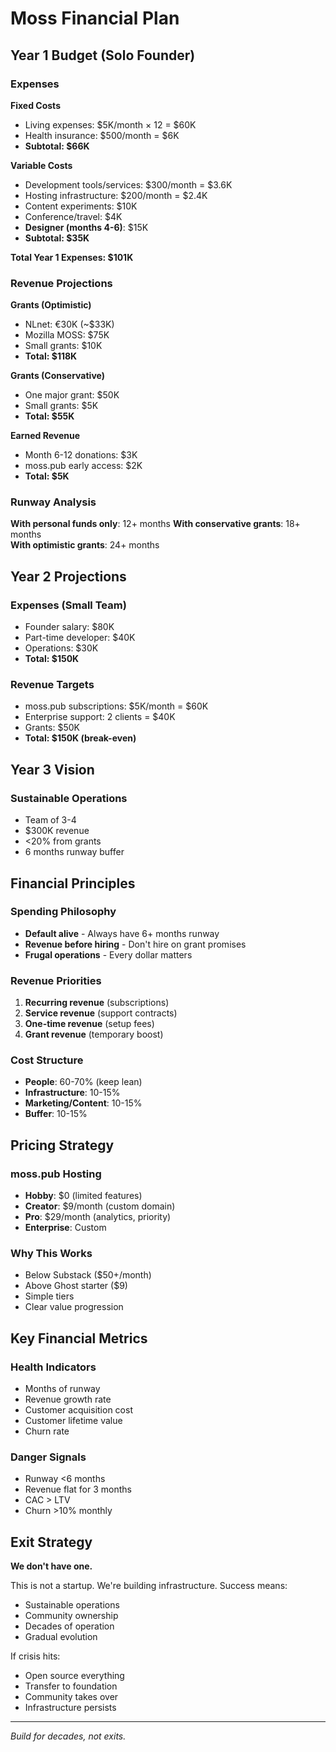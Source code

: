 # Moss Financial Plan

## Year 1 Budget (Solo Founder)

### Expenses
**Fixed Costs**
- Living expenses: $5K/month × 12 = $60K
- Health insurance: $500/month = $6K
- **Subtotal: $66K**

**Variable Costs**
- Development tools/services: $300/month = $3.6K
- Hosting infrastructure: $200/month = $2.4K
- Content experiments: $10K
- Conference/travel: $4K
- **Designer (months 4-6)**: $15K
- **Subtotal: $35K**

**Total Year 1 Expenses: $101K**

### Revenue Projections

**Grants (Optimistic)**
- NLnet: €30K (~$33K)
- Mozilla MOSS: $75K
- Small grants: $10K
- **Total: $118K**

**Grants (Conservative)**
- One major grant: $50K
- Small grants: $5K
- **Total: $55K**

**Earned Revenue**
- Month 6-12 donations: $3K
- moss.pub early access: $2K
- **Total: $5K**

### Runway Analysis

**With personal funds only**: 12+ months
**With conservative grants**: 18+ months  
**With optimistic grants**: 24+ months

## Year 2 Projections

### Expenses (Small Team)
- Founder salary: $80K
- Part-time developer: $40K
- Operations: $30K
- **Total: $150K**

### Revenue Targets
- moss.pub subscriptions: $5K/month = $60K
- Enterprise support: 2 clients = $40K
- Grants: $50K
- **Total: $150K (break-even)**

## Year 3 Vision

### Sustainable Operations
- Team of 3-4
- $300K revenue
- <20% from grants
- 6 months runway buffer

## Financial Principles

### Spending Philosophy
- **Default alive** - Always have 6+ months runway
- **Revenue before hiring** - Don't hire on grant promises
- **Frugal operations** - Every dollar matters

### Revenue Priorities
1. **Recurring revenue** (subscriptions)
2. **Service revenue** (support contracts)
3. **One-time revenue** (setup fees)
4. **Grant revenue** (temporary boost)

### Cost Structure
- **People**: 60-70% (keep lean)
- **Infrastructure**: 10-15%
- **Marketing/Content**: 10-15%
- **Buffer**: 10-15%

## Pricing Strategy

### moss.pub Hosting
- **Hobby**: $0 (limited features)
- **Creator**: $9/month (custom domain)
- **Pro**: $29/month (analytics, priority)
- **Enterprise**: Custom

### Why This Works
- Below Substack ($50+/month)
- Above Ghost starter ($9)
- Simple tiers
- Clear value progression

## Key Financial Metrics

### Health Indicators
- Months of runway
- Revenue growth rate
- Customer acquisition cost
- Customer lifetime value
- Churn rate

### Danger Signals
- Runway <6 months
- Revenue flat for 3 months
- CAC > LTV
- Churn >10% monthly

## Exit Strategy

**We don't have one.**

This is not a startup. We're building infrastructure. Success means:
- Sustainable operations
- Community ownership
- Decades of operation
- Gradual evolution

If crisis hits:
- Open source everything
- Transfer to foundation
- Community takes over
- Infrastructure persists

---

*Build for decades, not exits.*